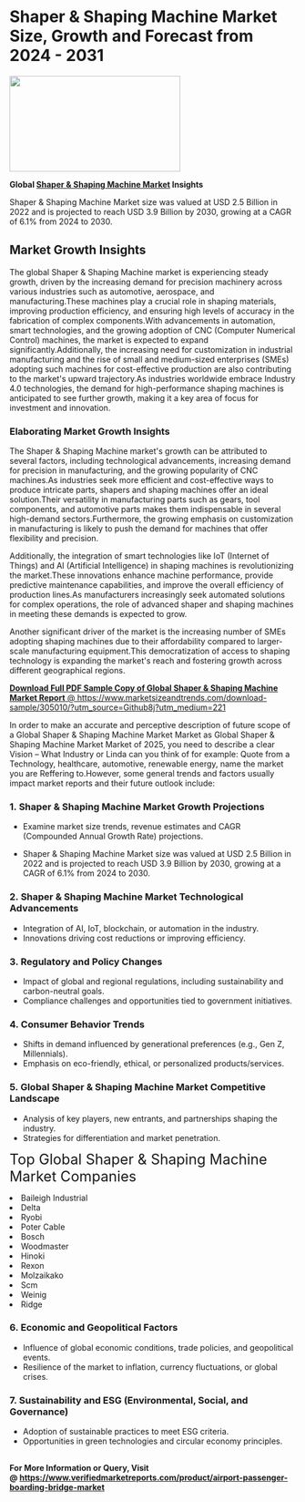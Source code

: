 <H1>Shaper & Shaping Machine Market Size, Growth and Forecast from 2024 - 2031</H1><img class="aligncenter size-medium wp-image-584254" src="https://thirdeyenews.in/wp-content/uploads/2024/09/Global-Market-Research-300x168.jpeg" alt="" width="300" height="168" /><p><strong>Global&nbsp;<a href="https://www.marketsizeandtrends.com/download-sample/305010/?utm_source=Github8j?utm_medium=221">Shaper & Shaping Machine Market</a> Insights</strong></p><p>Shaper & Shaping Machine Market size was valued at USD 2.5 Billion in 2022 and is projected to reach USD 3.9 Billion by 2030, growing at a CAGR of 6.1% from 2024 to 2030.</p><p><h2>Market Growth Insights</h2> <p>The global Shaper & Shaping Machine market is experiencing steady growth, driven by the increasing demand for precision machinery across various industries such as automotive, aerospace, and manufacturing.These machines play a crucial role in shaping materials, improving production efficiency, and ensuring high levels of accuracy in the fabrication of complex components.With advancements in automation, smart technologies, and the growing adoption of CNC (Computer Numerical Control) machines, the market is expected to expand significantly.Additionally, the increasing need for customization in industrial manufacturing and the rise of small and medium-sized enterprises (SMEs) adopting such machines for cost-effective production are also contributing to the market's upward trajectory.As industries worldwide embrace Industry 4.0 technologies, the demand for high-performance shaping machines is anticipated to see further growth, making it a key area of focus for investment and innovation.</p> <p><a href="#"></a></p> <h3>Elaborating Market Growth Insights</h3> <p>The Shaper & Shaping Machine market's growth can be attributed to several factors, including technological advancements, increasing demand for precision in manufacturing, and the growing popularity of CNC machines.As industries seek more efficient and cost-effective ways to produce intricate parts, shapers and shaping machines offer an ideal solution.Their versatility in manufacturing parts such as gears, tool components, and automotive parts makes them indispensable in several high-demand sectors.Furthermore, the growing emphasis on customization in manufacturing is likely to push the demand for machines that offer flexibility and precision.</p> <p>Additionally, the integration of smart technologies like IoT (Internet of Things) and AI (Artificial Intelligence) in shaping machines is revolutionizing the market.These innovations enhance machine performance, provide predictive maintenance capabilities, and improve the overall efficiency of production lines.As manufacturers increasingly seek automated solutions for complex operations, the role of advanced shaper and shaping machines in meeting these demands is expected to grow.</p> <p>Another significant driver of the market is the increasing number of SMEs adopting shaping machines due to their affordability compared to larger-scale manufacturing equipment.This democratization of access to shaping technology is expanding the market's reach and fostering growth across different geographical regions.</p> <p><a href="#"></p><p><span class=""><strong>Download Full PDF Sample Copy of Global Shaper & Shaping Machine Market Report</strong> @ <a href="https://www.marketsizeandtrends.com/download-sample/305010/?utm_source=Github8j?utm_medium=221" target="_blank">https://www.marketsizeandtrends.com/download-sample/305010/?utm_source=Github8j?utm_medium=221</a></span></p><p>In order to make an accurate and perceptive description of future scope of a Global&nbsp;Shaper & Shaping Machine Market Market as Global&nbsp;Shaper & Shaping Machine Market Market of 2025, you need to describe a clear Vision &ndash; What Industry or Linda can you think of for example: Quote from a Technology, healthcare, automotive, renewable energy, name the market you are Reffering to.However, some general trends and factors usually impact market reports and their future outlook include:</p><h3>1.&nbsp;<strong>Shaper & Shaping Machine Market Growth Projections</strong></h3><ul><li>Examine market size trends, revenue estimates and CAGR (Compounded Annual Growth Rate) projections.</li><li><p>Shaper & Shaping Machine Market size was valued at USD 2.5 Billion in 2022 and is projected to reach USD 3.9 Billion by 2030, growing at a CAGR of 6.1% from 2024 to 2030.</p></li></ul><h3>2.&nbsp;<strong>Shaper & Shaping Machine Market Technological Advancements</strong></h3><ul><li>Integration of AI, IoT, blockchain, or automation in the industry.</li><li>Innovations driving cost reductions or improving efficiency.</li></ul><h3>3.&nbsp;<strong>Regulatory and Policy Changes</strong></h3><ul><li>Impact of global and regional regulations, including sustainability and carbon-neutral goals.</li><li>Compliance challenges and opportunities tied to government initiatives.</li></ul><h3>4.&nbsp;<strong>Consumer Behavior Trends</strong></h3><ul><li>Shifts in demand influenced by generational preferences (e.g., Gen Z, Millennials).</li><li>Emphasis on eco-friendly, ethical, or personalized products/services.</li></ul><h3>5.&nbsp;<strong>Global Shaper & Shaping Machine Market Competitive Landscape</strong></h3><ul><li>Analysis of key players, new entrants, and partnerships shaping the industry.</li><li>Strategies for differentiation and market penetration.</li></ul><p data-pm-slice="1 1 []"><span style="color: inherit; font-family: inherit; font-size: 25px;">Top Global Shaper & Shaping Machine Market Companies</span></p><div class="" data-test-id=""><p><li>Baileigh Industrial</li><li> Delta</li><li> Ryobi</li><li> Poter Cable</li><li> Bosch</li><li> Woodmaster</li><li> Hinoki</li><li> Rexon</li><li> Molzaikako</li><li> Scm</li><li> Weinig</li><li> Ridge</li></p></div><h3>6.&nbsp;<strong>Economic and Geopolitical Factors</strong></h3><ul><li>Influence of global economic conditions, trade policies, and geopolitical events.</li><li>Resilience of the market to inflation, currency fluctuations, or global crises.</li></ul><h3>7.&nbsp;<strong>Sustainability and ESG (Environmental, Social, and Governance)</strong></h3><ul><li>Adoption of sustainable practices to meet ESG criteria.</li><li>Opportunities in green technologies and circular economy principles.</li></ul><h2><strong style="font-size: 14px;">For More Information or Query, Visit @&nbsp;</strong><a style="background-color: #ffffff; font-size: 14px;" href="https://www.marketsizeandtrends.com/report/shaper-shaping-machine-market/" target="_blank">https://www.verifiedmarketreports.com/product/airport-passenger-boarding-bridge-market</a></h2>